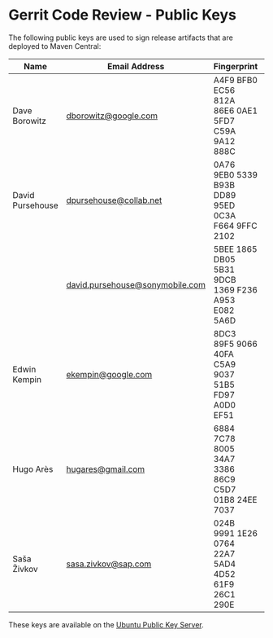 # Gerrit Code Review - Public Keys

The following public keys are used to sign release artifacts that
are deployed to Maven Central:

| Name             | Email Address                   | Fingerprint                                        | Notes     |
|------------------|---------------------------------|----------------------------------------------------|-----------|
| Dave Borowitz    | dborowitz@google.com            | A4F9 BFB0 EC56 812A 86E6  0AE1 5FD7 C59A 9A12 888C |           |
| David Pursehouse | dpursehouse@collab.net          | 0A76 9EB0 5339 B93B DD89  95ED 0C3A F664 9FFC 2102 |           |
|                  | david.pursehouse@sonymobile.com | 5BEE 1865 DB05 5B31 9DCB  1369 F236 A953 E082 5A6D | Obsoleted |
| Edwin Kempin     | ekempin@google.com              | 8DC3 89F5 9066 40FA C5A9  9037 51B5 FD97 A0D0 EF51 |           |
| Hugo Arès        | hugares@gmail.com               | 6884 7C78 8005 34A7 3386  86C9 C5D7 01B8 24EE 7037 |           |
| Saša Živkov      | sasa.zivkov@sap.com             | 024B 9991 1E26 0764 22A7  5AD4 4D52 61F9 26C1 290E |           |

These keys are available on the [Ubuntu Public Key Server](https://keyserver.ubuntu.com/).
